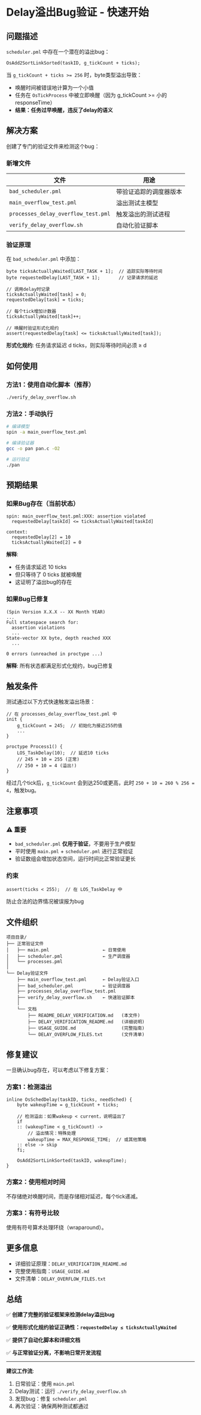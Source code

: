 # Delay溢出Bug验证 - 快速开始

## 问题描述

`scheduler.pml` 中存在一个潜在的溢出bug：

```promela
OsAdd2SortLinkSorted(taskID, g_tickCount + ticks);
```

当 `g_tickCount + ticks >= 256` 时，byte类型溢出导致：
- 唤醒时间被错误地计算为一个小值
- 任务在 `OsTickProcess` 中被立即唤醒（因为 g_tickCount >= 小的responseTime）
- **结果：任务过早唤醒，违反了delay的语义**

## 解决方案

创建了专门的验证文件来检测这个bug：

### 新增文件

| 文件 | 用途 |
|------|------|
| `bad_scheduler.pml` | 带验证追踪的调度器版本 |
| `main_overflow_test.pml` | 溢出测试主模型 |
| `processes_delay_overflow_test.pml` | 触发溢出的测试进程 |
| `verify_delay_overflow.sh` | 自动化验证脚本 |

### 验证原理

在 `bad_scheduler.pml` 中添加：

```promela
byte ticksActuallyWaited[LAST_TASK + 1];  // 追踪实际等待时间
byte requestedDelay[LAST_TASK + 1];       // 记录请求的延迟

// 调用delay时记录
ticksActuallyWaited[task] = 0;
requestedDelay[task] = ticks;

// 每个tick增加计数器
ticksActuallyWaited[task]++;

// 唤醒时验证形式化规约
assert(requestedDelay[task] <= ticksActuallyWaited[task]);
```

**形式化规约**: 任务请求延迟 d ticks，则实际等待时间必须 ≥ d

## 如何使用

### 方法1：使用自动化脚本（推荐）

```bash
./verify_delay_overflow.sh
```

### 方法2：手动执行

```bash
# 编译模型
spin -a main_overflow_test.pml

# 编译验证器
gcc -o pan pan.c -O2

# 运行验证
./pan
```

## 预期结果

### 如果Bug存在（当前状态）

```
spin: main_overflow_test.pml:XXX: assertion violated
  requestedDelay[taskId] <= ticksActuallyWaited[taskId]
  
context:
  requestedDelay[2] = 10
  ticksActuallyWaited[2] = 0
```

**解释**: 
- 任务请求延迟 10 ticks
- 但只等待了 0 ticks 就被唤醒
- 这证明了溢出bug的存在

### 如果Bug已修复

```
(Spin Version X.X.X -- XX Month YEAR)
...
Full statespace search for:
  assertion violations
  ...
State-vector XX byte, depth reached XXX
  ...
  
0 errors (unreached in proctype ...)
```

**解释**: 所有状态都满足形式化规约，bug已修复

## 触发条件

测试通过以下方式快速触发溢出场景：

```promela
// 在 processes_delay_overflow_test.pml 中
init {
    g_tickCount = 245;  // 初始化为接近255的值
    ...
}

proctype Process1() {
    LOS_TaskDelay(10);  // 延迟10 ticks
    // 245 + 10 = 255 (正常)
    // 250 + 10 = 4 (溢出!)
}
```

经过几个tick后，`g_tickCount` 会到达250或更高，此时 `250 + 10 = 260 % 256 = 4`，触发bug。

## 注意事项

### ⚠️ 重要
- `bad_scheduler.pml` **仅用于验证**，不要用于生产模型
- 平时使用 `main.pml` + `scheduler.pml` 进行正常验证
- 验证数组会增加状态空间，运行时间比正常验证更长

### 约束
```promela
assert(ticks < 255);  // 在 LOS_TaskDelay 中
```
防止合法的边界情况被误报为bug

## 文件组织

```
项目目录/
├── 正常验证文件
│   ├── main.pml                    ← 日常使用
│   ├── scheduler.pml               ← 生产调度器
│   └── processes.pml
│
└── Delay验证文件
    ├── main_overflow_test.pml      ← Delay验证入口
    ├── bad_scheduler.pml           ← 验证调度器
    ├── processes_delay_overflow_test.pml
    ├── verify_delay_overflow.sh    ← 快速验证脚本
    │
    └── 文档
        ├── README_DELAY_VERIFICATION.md   (本文件)
        ├── DELAY_VERIFICATION_README.md   (详细说明)
        ├── USAGE_GUIDE.md                 (完整指南)
        └── DELAY_OVERFLOW_FILES.txt       (文件清单)
```

## 修复建议

一旦确认bug存在，可以考虑以下修复方案：

### 方案1：检测溢出
```promela
inline OsSchedDelay(taskID, ticks, needSched) {
    byte wakeupTime = g_tickCount + ticks;
    
    // 检测溢出：如果wakeup < current，说明溢出了
    if
    :: (wakeupTime < g_tickCount) ->
        // 溢出情况：特殊处理
        wakeupTime = MAX_RESPONSE_TIME;  // 或其他策略
    :: else -> skip
    fi;
    
    OsAdd2SortLinkSorted(taskID, wakeupTime);
}
```

### 方案2：使用相对时间
不存储绝对唤醒时间，而是存储相对延迟，每个tick递减。

### 方案3：有符号比较
使用有符号算术处理环绕（wraparound）。

## 更多信息

- 详细验证原理：`DELAY_VERIFICATION_README.md`
- 完整使用指南：`USAGE_GUIDE.md`
- 文件清单：`DELAY_OVERFLOW_FILES.txt`

## 总结

✅ **创建了完整的验证框架来检测delay溢出bug**

✅ **使用形式化规约验证正确性：`requestedDelay ≤ ticksActuallyWaited`**

✅ **提供了自动化脚本和详细文档**

✅ **与正常验证分离，不影响日常开发流程**

---

**建议工作流**:
1. 日常验证：使用 `main.pml`
2. Delay测试：运行 `./verify_delay_overflow.sh`
3. 发现bug：修复 `scheduler.pml`
4. 再次验证：确保两种测试都通过

